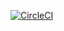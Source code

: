 [![CircleCI](https://circleci.com/gh/Shenweijen/RAPproject/tree/master.svg?style=svg)](https://circleci.com/gh/Shenweijen/RAPproject/tree/master)
